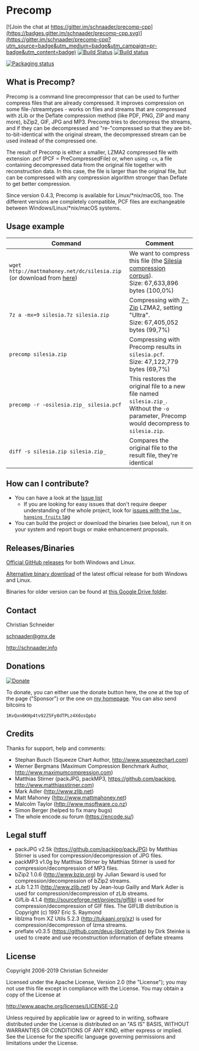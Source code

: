 Precomp
=======

[![Join the chat at https://gitter.im/schnaader/precomp-cpp](https://badges.gitter.im/schnaader/precomp-cpp.svg)](https://gitter.im/schnaader/precomp-cpp?utm_source=badge&utm_medium=badge&utm_campaign=pr-badge&utm_content=badge)
[![Build Status](https://travis-ci.org/schnaader/precomp-cpp.svg?branch=master)](https://travis-ci.org/schnaader/precomp-cpp)
[![Build status](https://ci.appveyor.com/api/projects/status/noofdvr23uk2oyyi/branch/master?svg=true)](https://ci.appveyor.com/project/schnaader/precomp-cpp)

[![Packaging status](https://repology.org/badge/vertical-allrepos/precomp.svg)](https://repology.org/metapackage/precomp)

What is Precomp?
----------------
Precomp is a command line precompressor that can be used to further compress files that are already compressed. It improves compression on some file-/streamtypes - works on files and streams that are compressed with zLib or the Deflate compression method (like PDF, PNG, ZIP and many more), bZip2, GIF, JPG and MP3. Precomp tries to decompress the streams, and if they can be decompressed and "re-"compressed so that they are bit-to-bit-identical with the original stream, the decompressed stream can be used instead of the compressed one.

The result of Precomp is either a smaller, LZMA2 compressed file with extension .pcf (PCF = PreCompressedFile) or, when using `-cn`, a file containing decompressed data from the original file together with reconstruction data. In this case, the file is larger than the original file, but can be compressed with any compression algorithm stronger than Deflate to get better compression.

Since version 0.4.3, Precomp is available for Linux/*nix/macOS, too. The different versions are completely compatible, PCF files are exchangeable between Windows/Linux/*nix/macOS systems.

Usage example
-------------
|Command|Comment|
|--|--|
|`wget http://mattmahoney.net/dc/silesia.zip` <br> (or download from [here](http://mattmahoney.net/dc/silesia.html))|We want to compress this file (the [Silesia compression corpus](http://sun.aei.polsl.pl/~sdeor/index.php?page=silesia)). <br>Size: 67,633,896 bytes (100,0%)|
|`7z a -mx=9 silesia.7z silesia.zip`|Compressing with [7-Zip](https://www.7-zip.org/) LZMA2, setting "Ultra". <br>Size: 67,405,052 bytes (99,7%)|
|`precomp silesia.zip`|Compressing with Precomp results in `silesia.pcf`. <br>Size: 47,122,779 bytes (69,7%)|
|`precomp -r -osilesia.zip_ silesia.pcf`|This restores the original file to a new file named `silesia.zip_`. <br> Without the `-o` parameter, Precomp would decompress to `silesia.zip`.|
|`diff -s silesia.zip silesia.zip_`|Compares the original file to the result file, they're identical|


How can I contribute?
---------------------
* You can have a look at the [Issue list](https://github.com/schnaader/precomp-cpp/issues)
  * If you are looking for easy issues that don't require deeper understanding of the whole project, look for [issues with the `low hanging fruits` tag](https://github.com/schnaader/precomp-cpp/labels/low%20hanging%20fruits)
* You can build the project or download the binaries (see below), run it on your system and report bugs or make enhancement proposals.

Releases/Binaries
-----------------
[Official GitHub releases](https://github.com/schnaader/precomp-cpp/releases) for both Windows and Linux.

[Alternative binary download](http://schnaader.info/precomp.php#d) of the latest official release for both Windows and Linux.

Binaries for older version can be found at [this Google Drive folder](https://drive.google.com/open?id=0B-yOP4irObphSGtMMjJSV2tueEE).

Contact
-------
Christian Schneider

schnaader@gmx.de

http://schnaader.info

Donations
---------
[![Donate](https://img.shields.io/badge/Donate-PayPal-green.svg)](https://www.paypal.com/cgi-bin/webscr?cmd=_s-xclick&hosted_button_id=X5SVF9YUQC9UG)

To donate, you can either use the donate button here, the one at the top of the page ("Sponsor") or the one on [my homepage](http://schnaader.info). You can also send bitcoins to

    1KvQxn6KHp4tv92Z5Fy8dTPLz4XdosQpbz

Credits
-------
Thanks for support, help and comments:

- Stephan Busch (Squeeze Chart Author, http://www.squeezechart.com)
- Werner Bergmans (Maximum Compression Benchmark Author, http://www.maximumcompression.com)
- Matthias Stirner (packJPG, packMP3, https://github.com/packjpg, http://www.matthiasstirner.com)
- Mark Adler (http://www.zlib.net)
- Matt Mahoney (http://www.mattmahoney.net)
- Malcolm Taylor (http://www.msoftware.co.nz)
- Simon Berger (helped to fix many bugs)
- The whole encode.su forum (https://encode.su/)

Legal stuff
-----------
- packJPG v2.5k (https://github.com/packjpg/packJPG) by Matthias Stirner is used for compression/decompression of JPG files.
- packMP3 v1.0g by Matthias Stirner by Matthias Stirner is used for compression/decompression of MP3 files.
- bZip2 1.0.6 (http://www.bzip.org) by Julian Seward is used for compression/decompression of bZip2 streams.
- zLib 1.2.11 (http://www.zlib.net) by Jean-loup Gailly and Mark Adler is used for compression/decompression of zLib streams.
- GifLib 4.1.4 (http://sourceforge.net/projects/giflib) is used for compression/decompression of GIF files. The GIFLIB distribution is Copyright (c) 1997 Eric S. Raymond
- liblzma from XZ Utils 5.2.3 (http://tukaani.org/xz) is used for compression/decompresson of lzma streams.
- preflate v0.3.5 (https://github.com/deus-libri/preflate) by Dirk Steinke is used to create and use reconstruction information of deflate streams

License
-------
Copyright 2006-2019 Christian Schneider

Licensed under the Apache License, Version 2.0 (the "License");
you may not use this file except in compliance with the License.
You may obtain a copy of the License at

http://www.apache.org/licenses/LICENSE-2.0

Unless required by applicable law or agreed to in writing, software
distributed under the License is distributed on an "AS IS" BASIS,
WITHOUT WARRANTIES OR CONDITIONS OF ANY KIND, either express or implied.
See the License for the specific language governing permissions and
limitations under the License.
